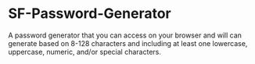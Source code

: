 # SF-Password-Generator
A password generator that you can access on your browser and will can generate based on 8-128 characters and including at least one lowercase, uppercase, numeric, and/or special characters.
